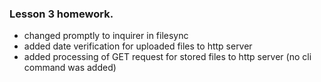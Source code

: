 ### Lesson 3 homework.

- changed promptly to inquirer in filesync
- added date verification for uploaded files to http server
- added processing of GET request for stored files to http server (no cli command was added)
